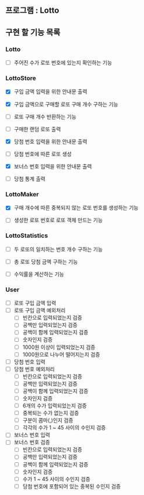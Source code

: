 ## 프로그램 : Lotto

## 구현 할 기능 목록

### Lotto
- [ ] 주어진 수가 로또 번호에 있는지 확인하는 기능


### LottoStore
- [x] 구입 금액 입력을 위한 안내문 출력
- [x] 구입 금액으로 구매할 로또 구매 개수 구하는 기능
- [ ] 로또 구매 개수 반환하는 기능
- [ ] 구매한 랜덤 로또 출력
- [x] 당첨 번호 입력을 위한 안내문 출력
- [ ] 당첨 번호에 따른 로또 생성
- [x] 보너스 번호 입력을 위한 안내문 출력
- [ ] 당첨 통계 출력


### LottoMaker
- [x] 구매 개수에 따른 중복되지 않는 로또 번호를 생성하는 기능
- [ ] 생성한 로또 번호로 로또 객체 만드는 기능


### LottoStatistics
- [ ] 두 로또의 일치하는 번호 개수 구하는 기능
- [ ] 총 로또 당첨 금액 구하는 기능
- [ ] 수익률을 계산하는 기능


### User
- [ ] 로또 구입 금액 입력
- [ ] 로또 구입 금액 예외처리
    - [ ] 빈칸으로 입력되었는지 검증
    - [ ] 공백만 입력되었는지 검증
    - [ ] 공백이 함께 입력되었는지 검증
    - [ ] 숫자인지 검증
    - [ ] 1000원 이상이 입력되었는지 검증
    - [ ] 1000원으로 나누어 떨어지는지 검증
- [ ] 당첨 번호 입력
- [ ] 당첨 번호 예외처리
    - [ ] 빈칸으로 입력되었는지 검증
    - [ ] 공백만 입력되었는지 검증
    - [ ] 공백이 함께 입력되었는지 검증
    - [ ] 숫자인지 검증
    - [ ] 6개의 수가 입력되었는지 검증
    - [ ] 중복되는 수가 없는지 검증
    - [ ] 구분이 콤마(,)인지 검증
    - [ ] 각각의 수가 1 ~ 45 사이의 수인지 검증
- [ ] 보너스 번호 입력
- [ ] 보너스 번호 검증
    - [ ] 빈칸으로 입력되었는지 검증
    - [ ] 공백만 입력되었는지 검증
    - [ ] 공백이 함께 입력되었는지 검증
    - [ ] 숫자인지 검증
    - [ ] 수가 1 ~ 45 사이의 수인지 검증
    - [ ] 당첨 번호에 포함되어 있는 중복된 수인지 검증
